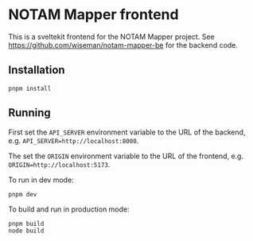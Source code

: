 # NOTAM Mapper frontend

This is a sveltekit frontend for the NOTAM Mapper project. See
https://github.com/wiseman/notam-mapper-be for the backend code.

## Installation

```
pnpm install
```

## Running

First set the `API_SERVER` environment variable to the URL of the backend, e.g.
`API_SERVER=http://localhost:8000`.

The set the `ORIGIN` environment variable to the URL of the frontend, e.g.
`ORIGIN=http://localhost:5173`.

To run in dev mode:
```
pnpm dev
```

To build and run in production mode:
```
pnpm build
node build
```


